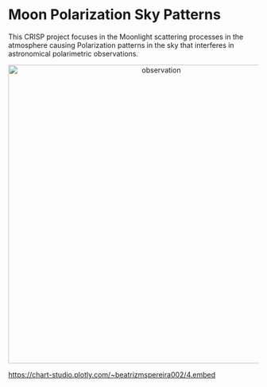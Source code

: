 # Moon Polarization Sky Patterns

This CRISP project focuses in the Moonlight scattering processes in the atmosphere causing Polarization patterns in the sky that interferes in astronomical polarimetric observations.


<div>
    <a href="https://plotly.com/~beatrizmspereira002/4/" target="_blank" title="observation" style="display: block; text-align: center;"><img src="https://plotly.com/~beatrizmspereira002/4.png" alt="observation" style="max-width: 100%;width: 600px;"  width="600" onerror="this.onerror=null;this.src='https://plotly.com/404.png';" /></a>
    <script data-plotly="beatrizmspereira002:4" src="https://plotly.com/embed.js" async></script>
</div>

https://chart-studio.plotly.com/~beatrizmspereira002/4.embed

